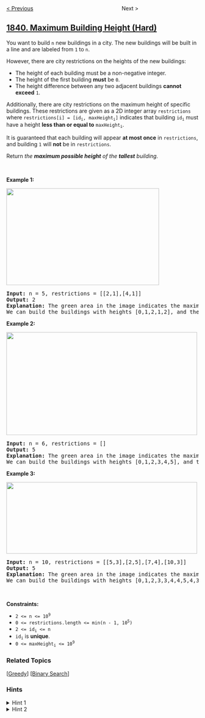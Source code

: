 <!--|This file generated by command(leetcode description); DO NOT EDIT.    |-->
<!--+----------------------------------------------------------------------+-->
<!--|@author    openset <openset.wang@gmail.com>                           |-->
<!--|@link      https://github.com/openset                                 |-->
<!--|@home      https://github.com/openset/leetcode                        |-->
<!--+----------------------------------------------------------------------+-->

[< Previous](../longest-substring-of-all-vowels-in-order "Longest Substring Of All Vowels in Order")
　　　　　　　　　　　　　　　　
Next >

## [1840. Maximum Building Height (Hard)](https://leetcode.com/problems/maximum-building-height "最高建筑高度")

<p>You want to build <code>n</code> new buildings in a city. The new buildings will be built in a line and are labeled from <code>1</code> to <code>n</code>.</p>

<p>However, there are city restrictions on the heights of the new buildings:</p>

<ul>
	<li>The height of each building must be a non-negative integer.</li>
	<li>The height of the first building <strong>must</strong> be <code>0</code>.</li>
	<li>The height difference between any two adjacent buildings <strong>cannot exceed</strong> <code>1</code>.</li>
</ul>

<p>Additionally, there are city restrictions on the maximum height of specific buildings. These restrictions are given as a 2D integer array <code>restrictions</code> where <code>restrictions[i] = [id<sub>i</sub>, maxHeight<sub>i</sub>]</code> indicates that building <code>id<sub>i</sub></code> must have a height <strong>less than or equal to</strong> <code>maxHeight<sub>i</sub></code>.</p>

<p>It is guaranteed that each building will appear <strong>at most once</strong> in <code>restrictions</code>, and building <code>1</code> will <strong>not</strong> be in <code>restrictions</code>.</p>

<p>Return <em>the <strong>maximum possible height</strong> of the <strong>tallest</strong> building</em>.</p>

<p>&nbsp;</p>
<p><strong>Example 1:</strong></p>
<img alt="" src="https://assets.leetcode.com/uploads/2021/04/08/ic236-q4-ex1-1.png" style="width: 400px; height: 253px;" />
<pre>
<strong>Input:</strong> n = 5, restrictions = [[2,1],[4,1]]
<strong>Output:</strong> 2
<strong>Explanation:</strong> The green area in the image indicates the maximum allowed height for each building.
We can build the buildings with heights [0,1,2,1,2], and the tallest building has a height of 2.</pre>

<p><strong>Example 2:</strong></p>
<img alt="" src="https://assets.leetcode.com/uploads/2021/04/08/ic236-q4-ex2.png" style="width: 500px; height: 269px;" />
<pre>
<strong>Input:</strong> n = 6, restrictions = []
<strong>Output:</strong> 5
<strong>Explanation:</strong> The green area in the image indicates the maximum allowed height for each building.
We can build the buildings with heights [0,1,2,3,4,5], and the tallest building has a height of 5.
</pre>

<p><strong>Example 3:</strong></p>
<img alt="" src="https://assets.leetcode.com/uploads/2021/04/08/ic236-q4-ex3.png" style="width: 500px; height: 187px;" />
<pre>
<strong>Input:</strong> n = 10, restrictions = [[5,3],[2,5],[7,4],[10,3]]
<strong>Output:</strong> 5
<strong>Explanation:</strong> The green area in the image indicates the maximum allowed height for each building.
We can build the buildings with heights [0,1,2,3,3,4,4,5,4,3], and the tallest building has a height of 5.
</pre>

<p>&nbsp;</p>
<p><strong>Constraints:</strong></p>

<ul>
	<li><code>2 &lt;= n &lt;= 10<sup>9</sup></code></li>
	<li><code>0 &lt;= restrictions.length &lt;= min(n - 1, 10<sup>5</sup>)</code></li>
	<li><code>2 &lt;= id<sub>i</sub> &lt;= n</code></li>
	<li><code>id<sub>i</sub></code>&nbsp;is <strong>unique</strong>.</li>
	<li><code>0 &lt;= maxHeight<sub>i</sub> &lt;= 10<sup>9</sup></code></li>
</ul>

### Related Topics
  [[Greedy](../../tag/greedy/README.md)]
  [[Binary Search](../../tag/binary-search/README.md)]

### Hints
<details>
<summary>Hint 1</summary>
Is it possible to find the max height if given the height range of a particular building?
</details>

<details>
<summary>Hint 2</summary>
You can find the height range of a restricted building by doing 2 passes from the left and right.
</details>
